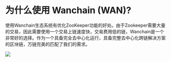 # 为什么使用 Wanchain (WAN)?

使用Wanchain生态系统有优化ZooKeeper功能的好处。由于Zookeeper需要大量的交易，因此需要使用一个交易上链速度快，交易费用低的链，Wanchain是一个非常好的选择。作为一个具备完全去中心化运行，具备完整去中心化跨链解决方案的区块链，万链完美的匹配了我们的需求。

![](/zooxwan.png)